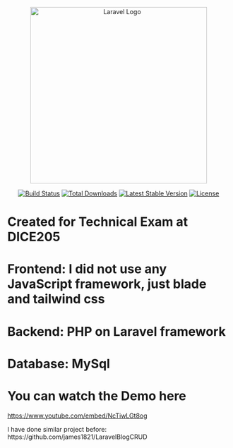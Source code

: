 <p align="center"><a href="https://laravel.com" target="_blank"><img src="https://raw.githubusercontent.com/laravel/art/master/logo-lockup/5%20SVG/2%20CMYK/1%20Full%20Color/laravel-logolockup-cmyk-red.svg" width="400" alt="Laravel Logo"></a></p>

<p align="center">
<a href="https://github.com/laravel/framework/actions"><img src="https://github.com/laravel/framework/workflows/tests/badge.svg" alt="Build Status"></a>
<a href="https://packagist.org/packages/laravel/framework"><img src="https://img.shields.io/packagist/dt/laravel/framework" alt="Total Downloads"></a>
<a href="https://packagist.org/packages/laravel/framework"><img src="https://img.shields.io/packagist/v/laravel/framework" alt="Latest Stable Version"></a>
<a href="https://packagist.org/packages/laravel/framework"><img src="https://img.shields.io/packagist/l/laravel/framework" alt="License"></a>
</p>

<h1>Created for Technical Exam at DICE205</h1>
<h1><b>Frontend: </b> I did not use any JavaScript framework, just blade and tailwind css</h1>
<h1><b>Backend: </b> PHP on Laravel framework</h1>
<h1><b>Database: </b> MySql</h1>

<h1><b>You can watch the Demo here</b> </h1>

https://www.youtube.com/embed/NcTiwLGt8og

<p>I have done similar project before: https://github.com/james1821/LaravelBlogCRUD</p>
